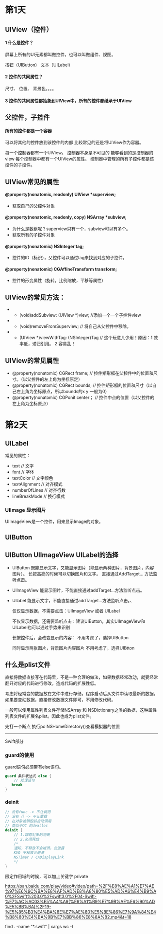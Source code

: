 # 第1天

## UIView（控件）

#### 1 什么是控件？ 
屏幕上所有的UI元素都叫做控件，也可以叫做组件、视图。

按钮（UIButton）   文本（UILabel）

#### 2 控件的共同属性？

尺寸、 位置、 背景色。。。。

#### 3 控件的共同属性都抽象到UIView中，所有的控件都继承于UIView


## 父控件，子控件

#### 所有的控件都是一个容器

可以将其他的控件放到该控件的内部
比较常见的还是将UIView作为容器。

每一个控制器都有一个UIView。
控制器本身是不可见的
能够看到的是控制器的view
每个控制器中都有一个UIView的属性。
控制器中管理的所有子控件都是该控件的子控件。


## UIView常见的属性

#### @property(nonatomic, readonly) UIView *superview;

* 获取自己的父控件对象

#### @property(nonatomic, readonly, copy) NSArray *subview;   

* 为什么是数组呢？superview只有一个，subview可以有多个。
* 获取所有的子控件对象

#### @property(nonatomic) NSInteger tag;   

* 控件的ID（标识），父控件可以通过tag来找到对应的子控件。

#### @property(nonatomic) CGAffineTransform transform;   

* 控件的形变属性（旋转，比例缩放，平移等属性）

## UIView的常见方法：

* - (void)addSubview: (UIView *)view;     //添加一个一个子控件view
* - (void)removeFromSuperview;   // 将自己从父控件中移除。
* - (UIView *)viewWithTag: (NSInteger)Tag   // 这个玩意儿少用！原因：1 效率低，递归引用。 2 容易乱！

## UIView的常见属性

* @property(nonatomic) CGRect frame;     // 控件矩形框在父控件中的位置和尺寸。（以父控件的左上角为坐标原定）
* @property(nonatomic) CGRect bounds;    // 控件矩形框的位置和尺寸（以自己左上角为坐标原点，所以bounds的x y 一般为0）
* @property(nonatomic) CGPonit center；   // 控件中点的位置（以父控件的左上角为坐标原点）



# 第2天

## UILabel

常见的属性：
* text    // 文字
* font    // 字体
* textColor     // 文字颜色
* textAlignment  // 对齐模式
* numberOfLines  // 对齐行数
* lineBreakMode   // 换行模式



### UIImage 显示图片

UIImageView是一个控件，用来显示Image的对象。


## UIButton


## UIButton UIImageView UILabel的选择

* UIButton
	既能显示文字，又能显示图片（能显示两种图片，背景图片，内容图片）。
	长按高亮的时候可以切换图片和文字。
	直接通过AddTarget... 方法监听点击。
* UIImageView
	能显示图片，不能直接通过addTarget...方法监听点击。
	
* UIlabel
	能显示文字，不能直接通过addTarget...方法监听点击。、
	
	
	仅仅显示数据，不需要点击：UIImageView 或者 UILabel
	
	不仅显示数据，还需要监听点击：建议UIButton，其实UIImageView和UILabel也可以通过手势来识别
	
	长按控件后，会改变显示的内容： 不用考虑了，选择UIButton
	
	同时显示两张图片，背景图片内容图片  不用考虑了，选择UIBtton
	
	
	
## 什么是plist文件

直接将数据直接写在代码里，不是一种合理的做法，如果数据经常改动，就要经常翻开对应的代码进行修改，造成代码的扩展性低。

考虑将经常变的数据放在文件中进行存储，程序启动后从文件中读取最新的数据，如果要变动数据，直接修改数据文件即可，不用修改代码。

一般可以使用属性列表文件存储NSArray 和 NSDictionary之类的数据，这种属性列表文件的扩展名plist。因此也成为plist文件。


先打一个断点 执行po NSHomeDirectory()查看模拟器的位置





------


Swift部分

### guard的使用

guard语句必须带有else语句。

```swift
guard 条件表达式 else {
	// 处理语句
   break
}
```



### deinit

```swift
// 没有func -> 不让调用
// 没有（）-> 不让重载
// 在对象被销毁前自动调用
// 类似于OC 的dealloc
deinit {
	// 1.跟踪对象的销毁
	// 2.必须释放
	/*
	通知，不释放不会崩溃，会泄露
	KVO 不释放会崩溃
	NSTimer / CADisplayLink
	*/
}
```	


限定作用域的时候，可以加上关键字 private


https://pan.baidu.com/play/video#video/path=%2F%E8%AE%A1%E7%AE%97%E6%9C%BA%E8%AF%AD%E8%A8%80%E5%AD%A6%E4%B9%A0%2FSwift%203.0%2Fswift3.0%2F04-Swift-%E7%AC%AC03%E5%A4%A9(%E9%A1%B9%E7%9B%AE%E6%90%AD%E5%BB%BA)%2F19-%E5%85%B3%E4%BA%8E%E7%AE%80%E5%8E%86%E7%9A%84%E4%B8%80%E4%BA%9B%E7%BB%86%E8%8A%82.mp4&t=18


find . -name "*.swift" | xargs wc -l






